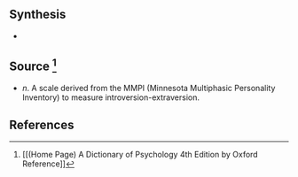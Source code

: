 ## Synthesis
- 
## Source [^1]
- $n$. A scale derived from the MMPI (Minnesota Multiphasic Personality Inventory) to measure introversion-extraversion.
## References

[^1]: [[(Home Page) A Dictionary of Psychology 4th Edition by Oxford Reference]]